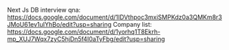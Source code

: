 Next Js DB interview qna: https://docs.google.com/document/d/1IDVthpoc3mxiSMPKdz0a3QMKm8r3JMoU61ev1uIYhBo/edit?usp=sharing
Company list: https://docs.google.com/document/d/1yorhq1T8Ekrh-mp_XUJ7Wqx7zyC5hjDn5f4I0aTyFbg/edit?usp=sharing
